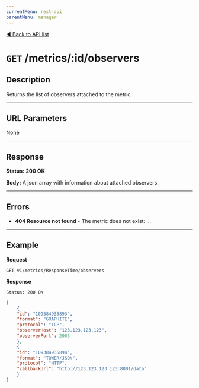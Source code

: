 ```yaml
---
currentMenu: rest-api
parentMenu: manager
---
```


[&#9664; Back to API list](.)


# `GET` /metrics/:id/observers

## Description
Returns the list of observers attached to the metric.

***

## URL Parameters

None

***

## Response

**Status:** **200 OK**

**Body:** A json array with information about attached observers.

***

## Errors

* **404 Resource not found** - The metric does not exist: ...

***

## Example
**Request**

	GET v1/metrics/ResponseTime/observers

**Response**

	Status: 200 OK

``` json
[
	{
	"id": "109384935893",
	"format": "GRAPHITE",
	"protocol": "TCP",
	"observerHost": "123.123.123.123",
	"observerPort": 2003
	},
	{
	"id": "109384935894",
	"format": "TOWER/JSON",
	"protocol": "HTTP",
	"callbackUrl": "http://123.123.123.123:8001/data"
	}
]
```